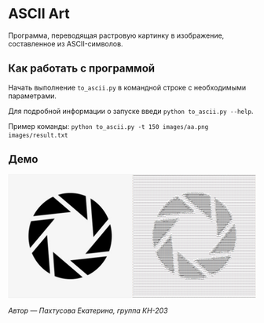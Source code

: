 # ASCII Art
Программа, переводящая растровую картинку в изображение, составленное из ASCII-символов.

## Как работать с программой
Начать выполнение `to_ascii.py` в командной строке с необходимыми параметрами. 

Для подробной информации о запуске введи `python to_ascii.py --help`.

Пример команды: `python to_ascii.py -t 150 images/aa.png images/result.txt`

## Демо
![Слева: до, справа: после.](images/result_example.png)

_Автор — Пахтусова Екатерина, группа КН-203_